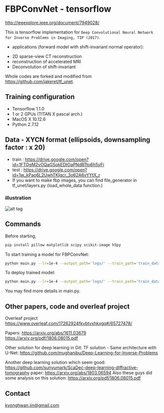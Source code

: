 # FBPConvNet - tensorflow
http://ieeexplore.ieee.org/document/7949028/

This is tensorflow implementation for ``Deep Convolutional Neural Network for Inverse Problems in Imaging, TIP (2017)``.
- applications (forward model with shift-invariant normal operator):
* 2D sparse-view CT reconstruction 
* reconstruction of accelerated MRI
* Deconvolution of shift-invariant

Whole codes are forked and modified from https://github.com/jakeret/tf_unet.

## Training configuration
* Tensorflow 1.1.0
* 1 or 2 GPUs (TITAN X pascal arch.)
* MacOS X 10.12.6
* Python 2.7.12

## Data - XYCN format (ellipsoids, downsampling factor : x 20)
* train : https://drive.google.com/open?id=1FTOgM2vOQaGSokEDtOaPNdBTto6h5yFi
* test : https://drive.google.com/open?id=1w_kPao6L2UwhTKIgcr_3o62A6vYYtX_r
* If you want to make fbp images, you can find file_generator in tf_unet/layers.py (load_whole_data function.)

### illustration
![alt tag](https://github.com/panakino/fbpconv_tf/blob/master/structure.png)

## Commands
Before starting,
```bash
pip install pillow matplotlib scipy scikit-image h5py
```

To start training a model for FBPConvNet:
```bash
python main.py --lr=1e-4 --output_path='logs/' --train_path='train_data/*.mat' --test_path='test_data/*.mat' --features_root=32 --layers=5 
```

To deploy trained model:
```bash
python main.py --lr=1e-4 --output_path='logs/' --train_path='train_data/*.mat' --test_path='test_data/*.mat' --features_root=32 --layers=5 --is_training=False
```

You may find more details in main.py.

## Other papers, code and overleaf project

Overleaf project
https://www.overleaf.com/17262924fkvbtvxhkxgq#/65727478/

Papers:
https://arxiv.org/abs/1611.03679
https://arxiv.org/pdf/1806.08015.pdf

Other solution for deep learning in Git:
TF solution - Same architecture with U-Net:
https://github.com/mughanibu/Deep-Learning-for-Inverse-Problems

Another deep learning solution which seem good:
https://github.com/sunyumark/ScaDec-deep-learning-diffractive-tomography
paper:
https://arxiv.org/abs/1803.06594
Also these guys did some analysis on this solution:
https://arxiv.org/pdf/1806.08015.pdf



## Contact
kyonghwan.jin@gmail.com


